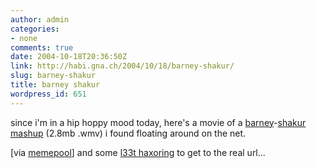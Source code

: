 ```yaml
---
author: admin
categories:
- none
comments: true
date: 2004-10-18T20:36:50Z
link: http://habi.gna.ch/2004/10/18/barney-shakur/
slug: barney-shakur
title: barney shakur
wordpress_id: 651
---
```


since i'm in a hip hoppy mood today, here's a movie of a [barney](http://images.google.com/images?q=barney&hl=en&btnG=Google+Search)-[shakur](http://images.google.com/images?hl=en&lr=&q=2pac&btnG=Search) [mashup](http://cupogoodness.net/MP3/barney2pac.wmv) (2.8mb .wmv) i found floating around on the net.

[via [memepool](http://memepool.com/Subject/Music/)] and some [l33t haxoring](http://www.google.com/search?hl=en&lr=&q=l33t+haxor&btnG=Search) to get to the real url...
